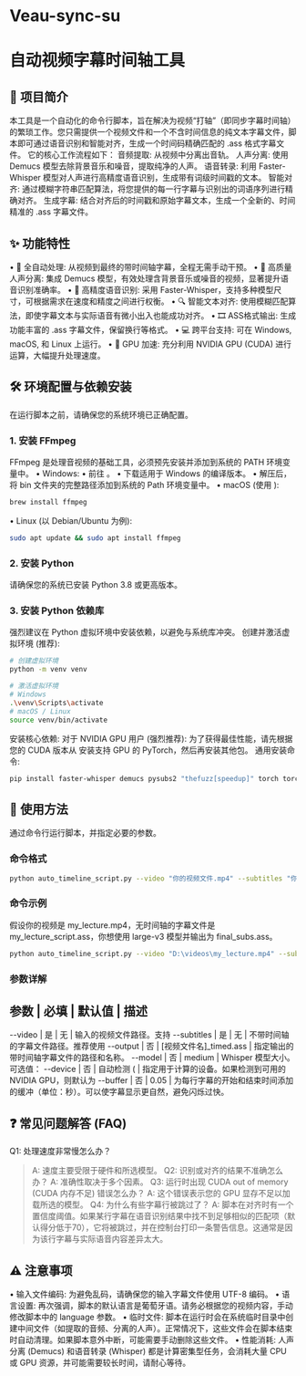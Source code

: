 # Veau-sync-su
# 自动视频字幕时间轴工具
## 📖 项目简介
本工具是一个自动化的命令行脚本，旨在解决为视频“打轴”（即同步字幕时间轴）的繁琐工作。您只需提供一个视频文件和一个不含时间信息的纯文本字幕文件，脚本即可通过语音识别和智能对齐，生成一个时间码精确匹配的 .ass 格式字幕文件。
它的核心工作流程如下：
  音频提取: 从视频中分离出音轨。
  人声分离: 使用 Demucs 模型去除背景音乐和噪音，提取纯净的人声。
  语音转录: 利用 Faster-Whisper 模型对人声进行高精度语音识别，生成带有词级时间戳的文本。
  智能对齐: 通过模糊字符串匹配算法，将您提供的每一行字幕与识别出的词语序列进行精确对齐。
  生成字幕: 结合对齐后的时间戳和原始字幕文本，生成一个全新的、时间精准的 .ass 字幕文件。
## ✨ 功能特性
  • 🤖 全自动处理: 从视频到最终的带时间轴字幕，全程无需手动干预。
  • 🎤 高质量人声分离: 集成 Demucs 模型，有效处理含背景音乐或噪音的视频，显著提升语音识别准确率。
  • 🎯 高精度语音识别: 采用 Faster-Whisper，支持多种模型尺寸，可根据需求在速度和精度之间进行权衡。
  • 🔍 智能文本对齐: 使用模糊匹配算法，即使字幕文本与实际语音有微小出入也能成功对齐。
  • 🎞️ ASS格式输出: 生成功能丰富的 .ass 字幕文件，保留换行等格式。
  • 💻 跨平台支持: 可在 Windows, macOS, 和 Linux 上运行。
  • 🚀 GPU 加速: 充分利用 NVIDIA GPU (CUDA) 进行运算，大幅提升处理速度。
## 🛠️ 环境配置与依赖安装
在运行脚本之前，请确保您的系统环境已正确配置。
### 1. 安装 FFmpeg
FFmpeg 是处理音视频的基础工具，必须预先安装并添加到系统的 PATH 环境变量中。
  • Windows:
    • 前往 。
    • 下载适用于 Windows 的编译版本。
    • 解压后，将 bin 文件夹的完整路径添加到系统的 Path 环境变量中。
  • macOS (使用 ):
```bash
brew install ffmpeg
```
  • Linux (以 Debian/Ubuntu 为例):
```bash
sudo apt update && sudo apt install ffmpeg
```
### 2. 安装 Python
请确保您的系统已安装 Python 3.8 或更高版本。
### 3. 安装 Python 依赖库
强烈建议在 Python 虚拟环境中安装依赖，以避免与系统库冲突。
  创建并激活虚拟环境 (推荐):
```bash
# 创建虚拟环境
python -m venv venv

# 激活虚拟环境
# Windows
.\venv\Scripts\activate
# macOS / Linux
source venv/bin/activate
```
  安装核心依赖:
    对于 NVIDIA GPU 用户 (强烈推荐): 为了获得最佳性能，请先根据您的 CUDA 版本从  安装支持 GPU 的 PyTorch，然后再安装其他包。
    通用安装命令:
```bash
pip install faster-whisper demucs pysubs2 "thefuzz[speedup]" torch torchaudio --upgrade
```
## 🚀 使用方法
通过命令行运行脚本，并指定必要的参数。
### 命令格式
```bash
python auto_timeline_script.py --video "你的视频文件.mp4" --subtitles "你的字幕文件.txt" [可选参数]
```
### 命令示例
假设你的视频是 my_lecture.mp4，无时间轴的字幕文件是 my_lecture_script.ass，你想使用 large-v3 模型并输出为 final_subs.ass。
```bash
python auto_timeline_script.py --video "D:\videos\my_lecture.mp4" --subtitles "D:\subs\my_lecture_script.ass" --model large-v3 --output "D:\output\final_subs.ass"
```
### 参数详解
参数 | 必填 | 默认值 | 描述
------------------
--video | 是 | 无 | 输入的视频文件路径。支持 
--subtitles | 是 | 无 | 不带时间轴的字幕文件路径。推荐使用 
--output | 否 | [视频文件名]_timed.ass | 指定输出的带时间轴字幕文件的路径和名称。
--model | 否 | medium | Whisper 模型大小。可选值：
--device | 否 | 自动检测 ( | 指定用于计算的设备。如果检测到可用的 NVIDIA GPU，则默认为 
--buffer | 否 | 0.05 | 为每行字幕的开始和结束时间添加的缓冲（单位：秒）。可以使字幕显示更自然，避免闪烁过快。
## ❓ 常见问题解答 (FAQ)
Q1: 处理速度非常慢怎么办？
> A: 速度主要受限于硬件和所选模型。
Q2: 识别或对齐的结果不准确怎么办？
> A: 准确性取决于多个因素。
Q3: 运行时出现 CUDA out of memory (CUDA 内存不足) 错误怎么办？
> A: 这个错误表示您的 GPU 显存不足以加载所选的模型。
Q4: 为什么有些字幕行被跳过了？
> A: 脚本在对齐时有一个置信度阈值。如果某行字幕在语音识别结果中找不到足够相似的匹配项（默认得分低于70），它将被跳过，并在控制台打印一条警告信息。这通常是因为该行字幕与实际语音内容差异太大。
## ⚠️ 注意事项
  • 输入文件编码: 为避免乱码，请确保您的输入字幕文件使用 UTF-8 编码。
  • 语言设置: 再次强调，脚本的默认语言是葡萄牙语。请务必根据您的视频内容，手动修改脚本中的 language 参数。
  • 临时文件: 脚本在运行时会在系统临时目录中创建中间文件（如提取的音频、分离的人声）。正常情况下，这些文件会在脚本结束时自动清理。如果脚本意外中断，可能需要手动删除这些文件。
  • 性能消耗: 人声分离 (Demucs) 和语音转录 (Whisper) 都是计算密集型任务，会消耗大量 CPU 或 GPU 资源，并可能需要较长时间，请耐心等待。

